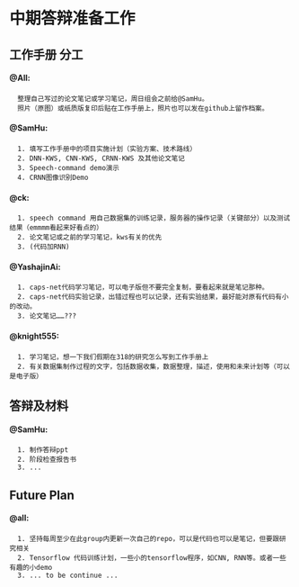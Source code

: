 # 中期答辩准备工作  

## 工作手册 分工

#### @All:  
      整理自己写过的论文笔记或学习笔记，周日组会之前给@SamHu。
      照片（原图）或纸质版复印后贴在工作手册上，照片也可以发在github上留作档案。  
#### @SamHu:  
      1. 填写工作手册中的项目实施计划（实验方案、技术路线）  
      2. DNN-KWS, CNN-KWS, CRNN-KWS 及其他论文笔记 
      3. Speech-command demo演示  
      4. CRNN图像识别Demo  
#### @ck:
      1. speech command 用自己数据集的训练记录，服务器的操作记录（关键部分）以及测试结果（emmmm看起来好看点的）
      2. 论文笔记或之前的学习笔记，kws有关的优先
      3. (代码加RNN)  
#### @YashajinAi:
      1. caps-net代码学习笔记，可以电子版但不要完全复制，要看起来就是笔记那种。  
      2. caps-net代码实验记录，出错过程也可以记录，还有实验结果，最好能对原有代码有小的改动。  
      3. 论文笔记……???   
#### @knight555:
      1. 学习笔记，想一下我们假期在318的研究怎么写到工作手册上  
      2. 有关数据集制作过程的文字，包括数据收集，数据整理，描述，使用和未来计划等（可以是电子版）    
      
     
## 答辩及材料  

#### @SamHu:   
      1. 制作答辩ppt
      2. 阶段检查报告书
      3. ...
      
## Future Plan  

#### @all:
      1. 坚持每周至少在此group内更新一次自己的repo，可以是代码也可以是笔记，但要跟研究相关   
      2. Tensorflow 代码训练计划，一些小的tensorflow程序，如CNN, RNN等。或者一些有趣的小demo
      3. ... to be continue ...
